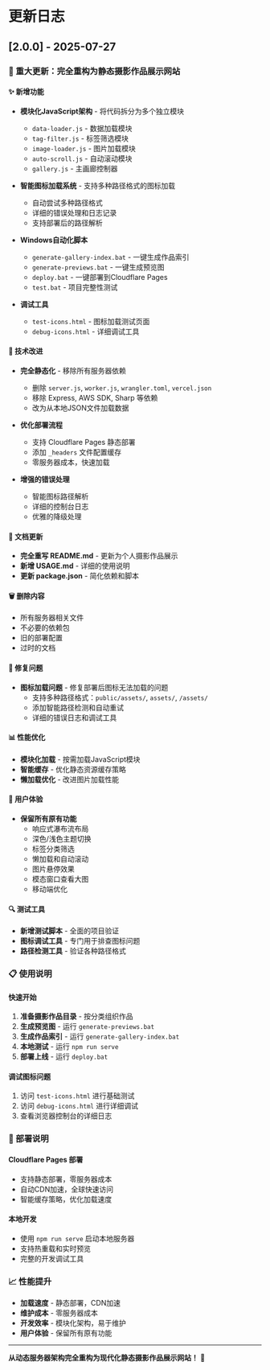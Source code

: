 # 更新日志

## [2.0.0] - 2025-07-27

### 🎉 重大更新：完全重构为静态摄影作品展示网站

#### ✨ 新增功能
- **模块化JavaScript架构** - 将代码拆分为多个独立模块
  - `data-loader.js` - 数据加载模块
  - `tag-filter.js` - 标签筛选模块
  - `image-loader.js` - 图片加载模块
  - `auto-scroll.js` - 自动滚动模块
  - `gallery.js` - 主画廊控制器

- **智能图标加载系统** - 支持多种路径格式的图标加载
  - 自动尝试多种路径格式
  - 详细的错误处理和日志记录
  - 支持部署后的路径解析

- **Windows自动化脚本**
  - `generate-gallery-index.bat` - 一键生成作品索引
  - `generate-previews.bat` - 一键生成预览图
  - `deploy.bat` - 一键部署到Cloudflare Pages
  - `test.bat` - 项目完整性测试

- **调试工具**
  - `test-icons.html` - 图标加载测试页面
  - `debug-icons.html` - 详细调试工具

#### 🔧 技术改进
- **完全静态化** - 移除所有服务器依赖
  - 删除 `server.js`, `worker.js`, `wrangler.toml`, `vercel.json`
  - 移除 Express, AWS SDK, Sharp 等依赖
  - 改为从本地JSON文件加载数据

- **优化部署流程**
  - 支持 Cloudflare Pages 静态部署
  - 添加 `_headers` 文件配置缓存
  - 零服务器成本，快速加载

- **增强的错误处理**
  - 智能图标路径解析
  - 详细的控制台日志
  - 优雅的降级处理

#### 📝 文档更新
- **完全重写 README.md** - 更新为个人摄影作品展示
- **新增 USAGE.md** - 详细的使用说明
- **更新 package.json** - 简化依赖和脚本

#### 🗑️ 删除内容
- 所有服务器相关文件
- 不必要的依赖包
- 旧的部署配置
- 过时的文档

#### 🐛 修复问题
- **图标加载问题** - 修复部署后图标无法加载的问题
  - 支持多种路径格式：`public/assets/`, `assets/`, `/assets/`
  - 添加智能路径检测和自动重试
  - 详细的错误日志和调试工具

#### 📊 性能优化
- **模块化加载** - 按需加载JavaScript模块
- **智能缓存** - 优化静态资源缓存策略
- **懒加载优化** - 改进图片加载性能

#### 🎨 用户体验
- **保留所有原有功能**
  - 响应式瀑布流布局
  - 深色/浅色主题切换
  - 标签分类筛选
  - 懒加载和自动滚动
  - 图片悬停效果
  - 模态窗口查看大图
  - 移动端优化

#### 🔍 测试工具
- **新增测试脚本** - 全面的项目验证
- **图标调试工具** - 专门用于排查图标问题
- **路径检测工具** - 验证各种路径格式

### 📋 使用说明

#### 快速开始
1. **准备摄影作品目录** - 按分类组织作品
2. **生成预览图** - 运行 `generate-previews.bat`
3. **生成作品索引** - 运行 `generate-gallery-index.bat`
4. **本地测试** - 运行 `npm run serve`
5. **部署上线** - 运行 `deploy.bat`

#### 调试图标问题
1. 访问 `test-icons.html` 进行基础测试
2. 访问 `debug-icons.html` 进行详细调试
3. 查看浏览器控制台的详细日志

### 🚀 部署说明

#### Cloudflare Pages 部署
- 支持静态部署，零服务器成本
- 自动CDN加速，全球快速访问
- 智能缓存策略，优化加载速度

#### 本地开发
- 使用 `npm run serve` 启动本地服务器
- 支持热重载和实时预览
- 完整的开发调试工具

### 📈 性能提升
- **加载速度** - 静态部署，CDN加速
- **维护成本** - 零服务器成本
- **开发效率** - 模块化架构，易于维护
- **用户体验** - 保留所有原有功能

---

**从动态服务器架构完全重构为现代化静态摄影作品展示网站！** 🎉 